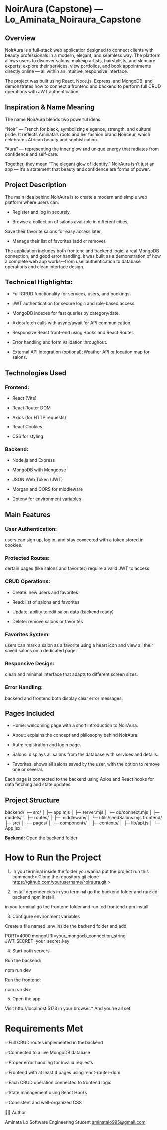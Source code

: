 # NoirAura (Capstone) — Lo_Aminata_Noiraura_Capstone

## Overview

NoirAura is a full-stack web application designed to connect clients with beauty professionals in a modern, elegant, and seamless way.
The platform allows users to discover salons, makeup artists, hairstylists, and skincare experts, explore their services, view portfolios, and book appointments directly online — all within an intuitive, responsive interface.

The project was built using React, Node.js, Express, and MongoDB, and demonstrates how to connect a frontend and backend to perform full CRUD operations with JWT authentication.

## Inspiration & Name Meaning

The name NoirAura blends two powerful ideas:

“Noir” — French for black, symbolizing elegance, strength, and cultural pride. It reflects Aminata’s roots and her fashion brand Noirceur, which celebrates African beauty and sophistication.

“Aura” — representing the inner glow and unique energy that radiates from confidence and self-care.

Together, they mean “The elegant glow of identity.” NoirAura isn’t just an app — it’s a statement that beauty and confidence are forms of power.

## Project Description

The main idea behind NoirAura is to create a modern and simple web platform where users can:

- Register and log in securely,

- Browse a collection of salons available in different cities,

 Save their favorite salons for easy access later,

- Manage their list of favorites (add or remove).

The application includes both frontend and backend logic, a real MongoDB connection, and good error handling.
It was built as a demonstration of how a complete web app works—from user authentication to database operations and clean interface design.

## Technical Highlights:

- Full CRUD functionality for services, users, and bookings.

- JWT authentication for secure login and role-based access.

- MongoDB indexes for fast queries by category/date.

- Axios/fetch calls with async/await for API communication.

- Responsive React front-end using Hooks and React Router.

- Error handling and form validation throughout.

- External API integration (optional): Weather API or location map for salons.

## Technologies Used

### Frontend:

- React (Vite)

- React Router DOM

- Axios (for HTTP requests)

- React Cookies 

- CSS for styling

### Backend:

- Node.js and Express

- MongoDB with Mongoose

- JSON Web Token (JWT)

- Morgan and CORS for middleware

- Dotenv for environment variables


## Main Features

### User Authentication: 
users can sign up, log in, and stay connected with a token stored in cookies.

### Protected Routes: 
certain pages (like salons and favorites) require a valid JWT to access.

### CRUD Operations:

- Create: new users and favorites

- Read: list of salons and favorites

- Update: ability to edit salon data (backend ready)

- Delete: remove salons or favorites

### Favorites System: 
users can mark a salon as a favorite using a heart icon and view all their saved salons on a dedicated page.

### Responsive Design: 
clean and minimal interface that adapts to different screen sizes.

### Error Handling: 
backend and frontend both display clear error messages.

## Pages Included

- Home: welcoming page with a short introduction to NoirAura.

- About: explains the concept and philosophy behind NoirAura.

- Auth: registration and login page.

- Salons: displays all salons from the database with services and details.

- Favorites: shows all salons saved by the user, with the option to remove one or several.

Each page is connected to the backend using Axios and React hooks for data fetching and state updates.

## Project Structure
backend/
 ├─ src/
 │   ├─ app.mjs
 │   ├─ server.mjs
 │   ├─ db/connect.mjs
 │   ├─ models/
 │   ├─ routes/
 │   ├─ middleware/
 │   └─ utils/seedSalons.mjs
frontend/
 ├─ src/
 │   ├─ pages/
 │   ├─ components/
 │   ├─ contexts/
 │   ├─ lib/api.js
 │   └─ App.jsx

**Backend:** [Open the backend folder](../backend/)


# How to Run the Project
1. In you terminal inside the folder you wanna put the project run this command:< Clone the repository
git clone https://github.com/yourusername/noiraura.git > 

2. Install dependencies
in you terminal go the backend folder and run: 
cd backend
npm install

in you terminal go the frontend folder and run:
cd frontend
npm install

3. Configure environment variables

Create a file named .env inside the backend folder and add:

PORT=4000
mongoURI=your_mongodb_connection_string
JWT_SECRET=your_secret_key

4. Start both servers

Run the backend:

npm run dev


Run the frontend:

npm run dev

5. Open the app

Visit http://localhost:5173
 in your browser.*
And you're all set.

#  Requirements Met

✅Full CRUD routes implemented in the backend

✅Connected to a live MongoDB database

✅Proper error handling for invalid requests

✅Frontend with at least 4 pages using react-router-dom

✅Each CRUD operation connected to frontend logic

✅State management using React Hooks

✅Consistent and well-organized CSS



👩‍💻 Author

Aminata Lo
Software Engineering Student
aminatalo995@gmail.com